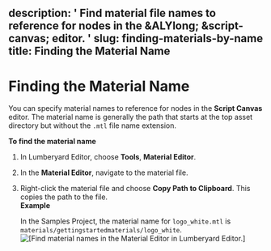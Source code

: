description: ' Find material file names to reference for nodes in the &ALYlong; &script-canvas;
  editor. '
slug: finding-materials-by-name
title: Finding the Material Name
---
# Finding the Material Name<a name="finding-materials-by-name"></a>

You can specify material names to reference for nodes in the **Script Canvas** editor\. The material name is generally the path that starts at the top asset directory but without the `.mtl` file name extension\.

**To find the material name**

1. In Lumberyard Editor, choose **Tools**, **Material Editor**\. 

1. In the **Material Editor**, navigate to the material file\.

1. Right\-click the material file and choose **Copy Path to Clipboard**\. This copies the path to the file\.   
**Example**  

   In the Samples Project, the material name for `logo_white.mtl` is `materials/gettingstartedmaterials/logo_white`\.  
![\[Find material names in the Material Editor in Lumberyard Editor.\]](/images/scripting/script-canvas/scriptcanvasnodes/script-canvas-material-editor-material-name.png)